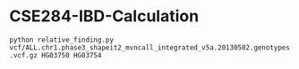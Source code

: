 # CSE284-IBD-Calculation

```python relative_finding.py vcf/ALL.chr1.phase3_shapeit2_mvncall_integrated_v5a.20130502.genotypes.vcf.gz HG03750 HG03754```